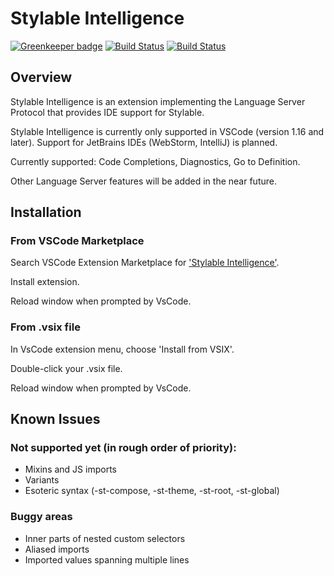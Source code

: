 # Stylable Intelligence 
[![Greenkeeper badge](https://badges.greenkeeper.io/wix/stylable-intelligence.svg)](https://greenkeeper.io/)
[![Build Status](https://travis-ci.org/wix/stylable-intelligence.svg?branch=master)](https://travis-ci.org/wix/stylable-intelligence)
[![Build Status](https://ci.appveyor.com/api/projects/status/6ky876hm9nycyu8m/branch/master?svg=true)](https://ci.appveyor.com/project/qballer/stylable-intelligence)
 
## Overview
Stylable Intelligence is an extension implementing the Language Server Protocol that provides IDE support for Stylable.

Stylable Intelligence is currently only supported in VSCode (version 1.16 and later). Support for JetBrains IDEs (WebStorm, IntelliJ) is planned.

Currently supported: Code Completions, Diagnostics, Go to Definition.

Other Language Server features will be added in the near future.


## Installation

### From VSCode Marketplace
Search VSCode Extension Marketplace for ['Stylable Intelligence'](https://marketplace.visualstudio.com/search?term=stylable-intelligence&target=VSCode&category=All%20categories&sortBy=Relevance).

Install extension.

Reload window when prompted by VsCode.

### From .vsix file 
In VsCode extension menu, choose 'Install from VSIX'.

Double-click your .vsix file. 

Reload window when prompted by VsCode.

## Known Issues

### Not supported yet (in rough order of priority):
* Mixins and JS imports
* Variants
* Esoteric syntax (-st-compose, -st-theme, -st-root, -st-global)

### Buggy areas
* Inner parts of nested custom selectors
* Aliased imports
* Imported values spanning multiple lines
